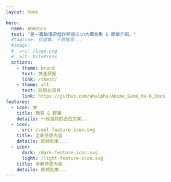 ```yaml
---
layout: home

hero:
  name: AGHDocs
  text: "是一篇動漫遊戲作弊端の\n大概收集 & 簡單介紹。"
  #tagline: 仅收集，不做推荐...
  #image:
  #  src: /logo.png
  #  alt: VitePress
  actions:
    - theme: brand
      text: 快速預覽
      link: /cheat/
    - theme: alt
      text: 訪問此項目
      link: https://github.com/ahalpha/Anime_Game_Ha-k_Docs
features:
  - icon: 🛠️
    title: 簡易 & 輕量
    details: 一段自然的占位文案...
  - icon: 
      src: /cool-feature-icon.svg
    title: 全新待更內容
    details: 即將到來...
  - icon: 
      dark: /dark-feature-icon.svg
      light: /light-feature-icon.svg
    title: 全新待更內容
    details: 即將到來...
---
```


<style>
:root {
  --vp-home-hero-name-color: transparent;
  --vp-home-hero-name-background: -webkit-linear-gradient(120deg, #ef8e38, #108dc7);
}
</style>